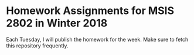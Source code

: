 # Homework Assignments for MSIS 2802 in Winter 2018

Each Tuesday, I will publish the homework for the week. Make sure to fetch this repository frequently. 
